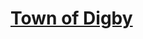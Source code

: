 # [Town of Digby](https://www.mousehuntgame.com/preferences.php?tab=mousehunt-improved-settings#mousehunt-improved-settings-location-hud)
